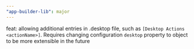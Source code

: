 ```yaml
---
"app-builder-lib": major
---
```


feat: allowing additional entries in .desktop file, such as `[Desktop Actions <actionName>]`. Requires changing configuration `desktop` property to object to be more extensible in the future
